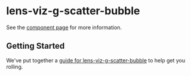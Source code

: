lens-viz-g-scatter-bubble
================

See the [component page](http://lenses.github.io/lens-viz-g-scatter-bubble) for more information.

## Getting Started

We've put together a [guide for lens-viz-g-scatter-bubble](http://www.polymer-project.org/docs/start/reusableelements.html) to help get you rolling.
